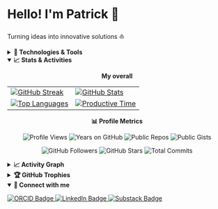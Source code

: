 # Hello! I'm Patrick 👋

Turning ideas into innovative solutions ⛵

<details>
  <summary><strong>🔧 Technologies & Tools</strong></summary>

  <p>
    <strong>Programming Languages:</strong><br>
    <img src="https://img.shields.io/badge/Ruby-CC342D?style=flat&logo=ruby&logoColor=white" alt="Ruby"/>
    <img src="https://img.shields.io/badge/Elixir-4B275F?style=flat&logo=elixir&logoColor=white" alt="Elixir"/>
    <img src="https://img.shields.io/badge/JavaScript-F7DF1E?style=flat&logo=javascript&logoColor=black" alt="JavaScript"/>
    <img src="https://img.shields.io/badge/PHP-777BB4?style=flat&logo=php&logoColor=white" alt="PHP"/>
    <img src="https://img.shields.io/badge/HTML5-E34F26?style=flat&logo=html5&logoColor=white" alt="HTML5"/>
    <img src="https://img.shields.io/badge/CSS3-1572B6?style=flat&logo=css3&logoColor=white" alt="CSS3"/>
    <img src="https://img.shields.io/badge/Bash-4EAA25?style=flat&logo=gnu-bash&logoColor=white" alt="Bash"/>
    <img src="https://custom-icon-badges.demolab.com/badge/SQL-025E8C.svg?logo=database&logoColor=white" alt="SQL"/>
    <br>
    <strong>Frameworks & Libraries:</strong><br>
    <img src="https://img.shields.io/badge/Ruby_on_Rails-CC0000?style=flat&logo=ruby-on-rails&logoColor=white" alt="Ruby on Rails"/>
    <img src="https://img.shields.io/badge/Laravel-FF2D20?style=flat&logo=laravel&logoColor=white" alt="Laravel"/>
    <img src="https://img.shields.io/badge/Node.js-339933?style=flat&logo=nodedotjs&logoColor=white" alt="Node.js"/>
    <img src="https://img.shields.io/badge/React-20232A?style=flat&logo=react&logoColor=61DAFB" alt="React"/>
    <img src="https://img.shields.io/badge/Bootstrap-563D7C?style=flat&logo=bootstrap&logoColor=white" alt="Bootstrap"/>
    <img src="https://img.shields.io/badge/GraphQL-E10098?style=flat&logo=graphql&logoColor=white" alt="GraphQL"/>
    <img src="https://img.shields.io/badge/WordPress-21759B?style=flat&logo=wordpress&logoColor=white" alt="WordPress"/>
    <br>
    <strong>Databases:</strong><br>
    <img src="https://img.shields.io/badge/PostgreSQL-336791?style=flat&logo=postgresql&logoColor=white" alt="PostgreSQL"/>
    <img src="https://img.shields.io/badge/MySQL-4479A1?style=flat&logo=mysql&logoColor=white" alt="MySQL"/>
    <img src="https://img.shields.io/badge/MongoDB-47A248?style=flat&logo=mongodb&logoColor=white" alt="MongoDB"/>
    <br>
    <strong>Cloud & Infrastructure:</strong><br>
    <img src="https://img.shields.io/badge/Amazon_AWS-FF9900?style=flat&logo=amazonwebservices&logoColor=white" alt="AWS"/>
    <img src="https://img.shields.io/badge/Google_Cloud-4285F4?style=flat&logo=google-cloud&logoColor=white" alt="Google Cloud"/>
    <img src="https://img.shields.io/badge/Cloudflare-F38020?style=flat&logo=cloudflare&logoColor=white" alt="Cloudflare"/>
    <img src="https://img.shields.io/badge/Docker-2496ED?style=flat&logo=docker&logoColor=white" alt="Docker"/>
    <img src="https://img.shields.io/badge/Kubernetes-326CE5?style=flat&logo=kubernetes&logoColor=white" alt="Kubernetes"/>
    <img src="https://img.shields.io/badge/Terraform-623CE4?style=flat&logo=terraform&logoColor=white" alt="Terraform"/>
    <img src="https://img.shields.io/badge/Helm-0F1689?style=flat&logo=helm&logoColor=white" alt="Helm"/>
    <img src="https://img.shields.io/badge/Nginx-009639?style=flat&logo=nginx&logoColor=white" alt="Nginx"/>
    <img src="https://img.shields.io/badge/ngrok-1F1E37?style=flat&logo=ngrok&logoColor=white" alt="ngrok"/>
    <br>
    <strong>Development Tools:</strong><br>
    <img src="https://img.shields.io/badge/Visual_Studio_Code-007ACC?style=flat&logo=visual-studio-code&logoColor=white" alt="VS Code"/>
    <img src="https://img.shields.io/badge/Cursor-000000?style=flat&logo=cursor&logoColor=white" alt="Cursor"/>
    <img src="https://img.shields.io/badge/Git-F05032?style=flat&logo=git&logoColor=white" alt="Git"/>
    <img src="https://img.shields.io/badge/GitHub-181717?style=flat&logo=github&logoColor=white" alt="GitHub"/>
    <img src="https://img.shields.io/badge/GitLab-FC6D26?style=flat&logo=gitlab&logoColor=white" alt="GitLab"/>
    <img src="https://img.shields.io/badge/Postman-FF6C37?style=flat&logo=postman&logoColor=white" alt="Postman"/>
    <img src="https://img.shields.io/badge/DBeaver-372923?style=flat&logo=dbeaver&logoColor=white" alt="DBeaver"/>
    <img src="https://img.shields.io/badge/Tabby_Terminal-000000?style=flat&logo=terminal&logoColor=white" alt="Tabby Terminal"/>
    <img src="https://img.shields.io/badge/Figma-F24E1E?style=flat&logo=figma&logoColor=white" alt="Figma"/>
    <br>
    <strong>CI/CD & Automation:</strong><br>
    <img src="https://img.shields.io/badge/GitHub_Actions-2088FF?style=flat&logo=github-actions&logoColor=white" alt="GitHub Actions"/>
    <img src="https://img.shields.io/badge/Jenkins-D24939?style=flat&logo=jenkins&logoColor=white" alt="Jenkins"/>
    <br>
    <strong>Browsers:</strong><br>
    <img src="https://img.shields.io/badge/Safari-000000?style=flat&logo=safari&logoColor=white" alt="Safari"/>
    <img src="https://img.shields.io/badge/Arc-FCBFBD?style=flat&logo=arc&logoColor=white" alt="Arc"/>
    <img src="https://img.shields.io/badge/Chrome-4285F4?style=flat&logo=googlechrome&logoColor=white" alt="Chrome"/>
    <img src="https://img.shields.io/badge/Firefox-FF7139?style=flat&logo=firefox&logoColor=white" alt="Firefox"/>
    <br>
    <strong>AI & Productivity:</strong><br>
    <img src="https://img.shields.io/badge/ChatGPT-10a37f?style=flat&logo=openai&logoColor=white" alt="ChatGPT"/>
    <img src="https://img.shields.io/badge/Claude-000000?style=flat&logo=anthropic&logoColor=white" alt="Claude"/>
    <img src="https://img.shields.io/badge/GitHub_Copilot-000000?style=flat&logo=githubcopilot&logoColor=white" alt="GitHub Copilot"/>
    <br>
    <strong>Communication & Collaboration:</strong><br>
    <img src="https://img.shields.io/badge/Microsoft_Teams-6264A7?style=flat&logo=microsoft-teams&logoColor=white" alt="Microsoft Teams"/>
    <img src="https://img.shields.io/badge/Slack-4A154B?style=flat&logo=slack&logoColor=white" alt="Slack"/>
    <img src="https://img.shields.io/badge/Jira-0052CC?style=flat&logo=jira&logoColor=white" alt="Jira"/>
    <img src="https://img.shields.io/badge/Confluence-172B4D?style=flat&logo=confluence&logoColor=white" alt="Confluence"/>
    <img src="https://img.shields.io/badge/Trello-0052CC?style=flat&logo=trello&logoColor=white" alt="Trello"/>
    <img src="https://img.shields.io/badge/Notion-000000?style=flat&logo=notion&logoColor=white" alt="Notion"/>
    <br>
    <strong>Operating Systems:</strong><br>
    <img src="https://img.shields.io/badge/Linux-FCC624?style=flat&logo=linux&logoColor=black" alt="Linux"/>
    <img src="https://img.shields.io/badge/macOS-000000?style=flat&logo=apple&logoColor=white" alt="macOS"/>
  </p>
</details>

<details open>
  <summary><strong>📈 Stats & Activities</strong></summary>
  <p align="center">
    <b>My overall</b>
  </p>
  <table align="center">
    <tr>
      <td>
        <a href="https://git.io/streak-stats">
          <img src="https://github-readme-streak-stats.herokuapp.com/?user=patrick204nqh&theme=react" alt="GitHub Streak"/>
        </a>
      </td>
      <td>
        <a href="https://github.com/anuraghazra/github-readme-stats">
          <img src="https://github-readme-stats.vercel.app/api?username=patrick204nqh&custom_title=Huy's%20GitHub%20statistics&show_icons=true&theme=react&rank_icon=percentile&include_all_commits=true" alt="GitHub Stats"/>
        </a>
      </td>
    </tr>
    <tr>
      <td>
        <a href="https://github.com/anuraghazra/github-readme-stats">
          <img src="https://github-readme-stats.vercel.app/api/top-langs/?username=patrick204nqh&show_icons=true&count_private=true&theme=react&layout=donut" alt="Top Languages"/>
        </a>
      </td>
      <td>
        <a href="https://github.com/vn7n24fzkq/github-profile-summary-cards">
          <img src="https://github-profile-summary-cards.vercel.app/api/cards/productive-time?username=patrick204nqh&theme=github_dark" alt="Productive Time" />
        </a>
      </td>
    </tr>
  </table>
  
  <p align="center">
    <b>📊 Profile Metrics</b>
  </p>
  <p align="center">
    <img src="https://komarev.com/ghpvc/?username=patrick204nqh&color=0891b2&style=for-the-badge" alt="Profile Views"/>
    <img src="https://img.shields.io/badge/dynamic/json?color=0891b2&label=Account%20Age&query=%24.data.years&url=https%3A%2F%2Fapi.github.com%2Fusers%2Fpatrick204nqh&style=for-the-badge&suffix=%20years" alt="Years on GitHub"/>
    <img src="https://img.shields.io/badge/dynamic/json?color=0891b2&label=Public%20Repos&query=%24.public_repos&url=https%3A%2F%2Fapi.github.com%2Fusers%2Fpatrick204nqh&style=for-the-badge" alt="Public Repos"/>
    <img src="https://img.shields.io/badge/dynamic/json?color=0891b2&label=Public%20Gists&query=%24.public_gists&url=https%3A%2F%2Fapi.github.com%2Fusers%2Fpatrick204nqh&style=for-the-badge" alt="Public Gists"/>
  </p>
  <p align="center">
    <img src="https://img.shields.io/github/followers/patrick204nqh?label=Followers&style=for-the-badge&color=0891b2" alt="GitHub Followers"/>
    <img src="https://img.shields.io/github/stars/patrick204nqh?affiliations=OWNER%2CCOLLABORATOR&style=for-the-badge&color=0891b2&label=Total%20Stars" alt="GitHub Stars"/>
    <img src="https://img.shields.io/badge/dynamic/json?label=Total%20Commits%202024&query=%24.total&url=https%3A%2F%2Fapi.github.com%2Fsearch%2Fcommits%3Fq%3Dauthor%3Apatrick204nqh%2520committer-date%3A2024-01-01..2024-12-31&style=for-the-badge&color=0891b2" alt="Total Commits"/>
  </p>
  
  <details>
    <summary><b>📈 Activity Graph</b></summary>
    <br>
    <p align="center">
      <img src="https://github-readme-activity-graph.vercel.app/graph?username=patrick204nqh&theme=react-dark&hide_border=true&area=true&custom_title=Contribution%20Activity" alt="Activity Graph"/>
    </p>
  </details>
  
  <details>
    <summary><b>🏆 GitHub Trophies</b></summary>
    <br>
    <p align="center">
      <img src="https://github-profile-trophy.vercel.app/?username=patrick204nqh&theme=algolia&no-frame=true&margin-w=15&column=5&no-bg=true" alt="GitHub Trophies"/>
    </p>
  </details>
</details>

<details open>
  <summary><strong>🔗 Connect with me</strong></summary>
  <p align="left">
    <a href="https://orcid.org/0009-0001-4713-0625">
      <img src="https://img.shields.io/badge/-0009--0001--4713--0625-A6CE39?style=flat&logo=orcid&logoColor=white" alt="ORCID Badge"/>
    </a>
    <a href="https://www.linkedin.com/in/patrick204nqh/">
      <img src="https://img.shields.io/badge/-in/patrick204nqh-0A66C2?style=flat&logo=Linkedin&logoColor=white" alt="LinkedIn Badge"/>
    </a>
    <a href="https://patrick204nqh.substack.com">
      <img src="https://img.shields.io/badge/-patrick204nqh.substack.com-%23FF6719.svg?&style=flat&logo=substack&logoColor=white" alt="Substack Badge"/>
    </a>
  </p>
</details>
